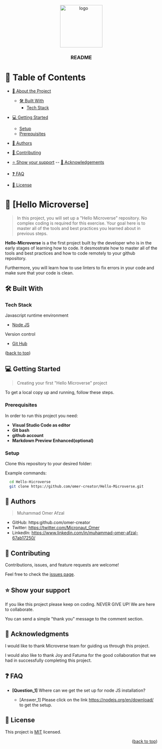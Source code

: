 
<div align="center">

  <img src="murple_logo.png" alt="logo" width="140"  height="auto" />
  <br/>

  <h3><b>README</b></h3>

</div>


# 📗 Table of Contents

- [📖 About the Project](#about-project)
  - [🛠 Built With](#built-with)
    - [Tech Stack](#tech-stack)
    
- [💻 Getting Started](#getting-started)
  - [Setup](#setup)
  - [Prerequisites](#prerequisites)
- [👥 Authors](#authors)
- [🤝 Contributing](#contributing)
- [⭐️ Show your support](#support)
-- [🙏 Acknowledgements](#acknowledgements)
- [❓ FAQ](#faq)
- [📝 License](#license)


<!-- PROJECT DESCRIPTION -->

# 📖 [Hello Microverse] <a name="about-project"></a>

> In this project, you will set up a "Hello Microverse" repository. No complex coding is required for this exercise. Your goal here is to master all of the tools and best practices you learned about in previous steps. 

**Hello-Microverse** is a the first project built by the developer who is in the early stages of learning how to code. It desmostrate how to master all of the tools and best practices and how to code remotely to your github repository.

Furthermore, you will learn how to use linters to fix errors in your code and make sure that your code is clean.

## 🛠 Built With  <a name="built-with"></a>

### Tech Stack <a name="tech-stack"></a>

  <summary>Javascript runtime environment</summary>
  <ul>
    <li><a href="https://nodejs.org/en/">Node JS</a></li>
  </ul>

  <summary>Version control</summary>
  <ul>
    <li><a href="github.com">Git Hub</a></li>
  </ul>
</details



<p align="right">(<a href="#readme-top">back to top</a>)</p>

<!-- GETTING STARTED -->

## 💻 Getting Started <a name="getting-started"></a>

> Creating your first "Hello Microverse" project

To get a local copy up and running, follow these steps.

### Prerequisites

In order to run this project you need:

- **Visual Studio Code as editor**
- **Git bash**
- **github account**
- **Markdown Preview Enhanced(optional)**

### Setup

Clone this repository to your desired folder:


Example commands:

```sh
  cd Hello-Hicroverse
  git clone https://github.com/omer-creator/Hello-Microverse.git
```

<!-- AUTHORS -->

## 👥 Authors <a name="authors"></a>

> Muhammad Omer Afzal
- GitHub: https:github.com/omer-creator
- Twitter: https://twitter.com/Micronaut_Omer
- LinkedIn: https://www.linkedin.com/in/muhammad-omer-afzal-67ab17250/
## 🤝 Contributing <a name="contributing"></a>

<!-- CONTRIBUTING -->

Contributions, issues, and feature requests are welcome!

Feel free to check the [issues page](../../issues/).

## ⭐️ Show your support <a name="support"></a>

If you like this project please keep on coding. NEVER GIVE UP! We are here to collaborate.

You can send a simple "thank you" message to the comment section.


<!-- ACKNOWLEDGEMENTS -->

## 🙏 Acknowledgments <a name="Microverse Inc."></a>

I would like to thank Microverse team for guiding us through this project.

I would also like to thank Joy and Fatuma for the good collaboration that we had in successfully completing this project.


<!-- FAQ (optional) -->

## ❓ FAQ <a name="faq"></a>

- **[Question_1]**
Where can we get the set up for node JS installation?

  - [Answer_1]
Please click on the link https://nodejs.org/en/download/  to get the  setup.


<!-- LICENSE -->

## 📝 License <a name="license"></a>

This project is [MIT](./LICENSE) licensed.

<p align="right">(<a href="#readme-top">back to top</a>)</p>